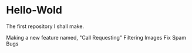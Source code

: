 # Hello-Wold
The first repository I shall make.


Making a new feature named, "Call Requesting"
Filtering Images
Fix Spam Bugs
